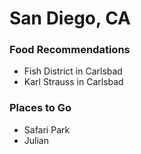 # San Diego, CA

### Food Recommendations
- Fish District in Carlsbad
- Karl Strauss in Carlsbad

### Places to Go
- Safari Park
- Julian
